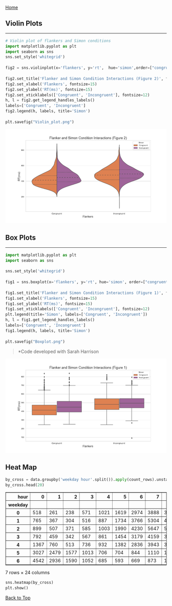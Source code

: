 <a href="https://IsaacZacher.github.io/Portfolio/">Home</a>

## Violin Plots 
---

```python
# Violin plot of flankers and Simon conditions
import matplotlib.pyplot as plt
import seaborn as sns
sns.set_style('whitegrid')

fig2 = sns.violinplot(x='flankers', y='rt',  hue='simon',order=["congruent", "incongruent"], data=data,split=True, scale="count", inner="quartile")

fig2.set_title('Flanker and Simon Condition Interactions (Figure 2)', fontsize=18)
fig2.set_xlabel('Flankers', fontsize=15)
fig2.set_ylabel('RT(ms)', fontsize=15)
fig2.set_xticklabels(['Congruent', 'Incongruent'], fontsize=12)
h, l = fig2.get_legend_handles_labels()
labels=['Congruent', 'Incongruent']
fig2.legend(h, labels, title='Simon')

plt.savefig("Violin_plot.png")

```

![violin plot (figure 2)](Violin_plot.png)
## Box Plots 
---



```python
import matplotlib.pyplot as plt
import seaborn as sns

sns.set_style('whitegrid')

fig1 = sns.boxplot(x='flankers', y='rt', hue='simon', order=["congruent", "incongruent"], data=data)

fig1.set_title('Flanker and Simon Condition Interactions (Figure 1)', fontsize=18)
fig1.set_xlabel('Flankers', fontsize=15)
fig1.set_ylabel('RT(ms)', fontsize=15)
fig1.set_xticklabels(['Congruent', 'Incongruent'], fontsize=12)
plt.legend(title='Simon', labels=['Congruent', 'Incongruent'])
h, l = fig1.get_legend_handles_labels()
labels=['Congruent', 'Incongruent']
fig1.legend(h, labels, title='Simon')

plt.savefig("Boxplot.png")
```
> *Code developed with Sarah Harrison 

![boxplots (Figure 1)](Boxplot.png)


## Heat Map 
```python
by_cross = data.groupby('weekday hour'.split()).apply(count_rows).unstack()
by_cross.head(20)

```




<table border="1" class="dataframe">
  <thead>
    <tr style="text-align: right;">
      <th>hour</th>
      <th>0</th>
      <th>1</th>
      <th>2</th>
      <th>3</th>
      <th>4</th>
      <th>5</th>
      <th>6</th>
      <th>7</th>
      <th>8</th>
      <th>9</th>
      <th>...</th>
      <th>14</th>
      <th>15</th>
      <th>16</th>
      <th>17</th>
      <th>18</th>
      <th>19</th>
      <th>20</th>
      <th>21</th>
      <th>22</th>
      <th>23</th>
    </tr>
    <tr>
      <th>weekday</th>
      <th></th>
      <th></th>
      <th></th>
      <th></th>
      <th></th>
      <th></th>
      <th></th>
      <th></th>
      <th></th>
      <th></th>
      <th></th>
      <th></th>
      <th></th>
      <th></th>
      <th></th>
      <th></th>
      <th></th>
      <th></th>
      <th></th>
      <th></th>
      <th></th>
    </tr>
  </thead>
  <tbody>
    <tr>
      <th>0</th>
      <td>518</td>
      <td>261</td>
      <td>238</td>
      <td>571</td>
      <td>1021</td>
      <td>1619</td>
      <td>2974</td>
      <td>3888</td>
      <td>3138</td>
      <td>2211</td>
      <td>...</td>
      <td>3117</td>
      <td>3818</td>
      <td>4962</td>
      <td>5574</td>
      <td>4725</td>
      <td>4386</td>
      <td>3573</td>
      <td>3079</td>
      <td>1976</td>
      <td>1091</td>
    </tr>
    <tr>
      <th>1</th>
      <td>765</td>
      <td>367</td>
      <td>304</td>
      <td>516</td>
      <td>887</td>
      <td>1734</td>
      <td>3766</td>
      <td>5304</td>
      <td>4594</td>
      <td>2962</td>
      <td>...</td>
      <td>4489</td>
      <td>6042</td>
      <td>7521</td>
      <td>8297</td>
      <td>7089</td>
      <td>6459</td>
      <td>6310</td>
      <td>5993</td>
      <td>3614</td>
      <td>1948</td>
    </tr>
    <tr>
      <th>2</th>
      <td>899</td>
      <td>507</td>
      <td>371</td>
      <td>585</td>
      <td>1003</td>
      <td>1990</td>
      <td>4230</td>
      <td>5647</td>
      <td>5242</td>
      <td>3846</td>
      <td>...</td>
      <td>5438</td>
      <td>7071</td>
      <td>8213</td>
      <td>9151</td>
      <td>8334</td>
      <td>7794</td>
      <td>7783</td>
      <td>6921</td>
      <td>4845</td>
      <td>2571</td>
    </tr>
    <tr>
      <th>3</th>
      <td>792</td>
      <td>459</td>
      <td>342</td>
      <td>567</td>
      <td>861</td>
      <td>1454</td>
      <td>3179</td>
      <td>4159</td>
      <td>3616</td>
      <td>2654</td>
      <td>...</td>
      <td>4083</td>
      <td>5182</td>
      <td>6149</td>
      <td>6951</td>
      <td>6637</td>
      <td>5929</td>
      <td>6345</td>
      <td>6585</td>
      <td>5370</td>
      <td>2909</td>
    </tr>
    <tr>
      <th>4</th>
      <td>1367</td>
      <td>760</td>
      <td>513</td>
      <td>736</td>
      <td>932</td>
      <td>1382</td>
      <td>2836</td>
      <td>3943</td>
      <td>3648</td>
      <td>2732</td>
      <td>...</td>
      <td>4087</td>
      <td>5354</td>
      <td>6259</td>
      <td>6790</td>
      <td>7258</td>
      <td>6247</td>
      <td>5165</td>
      <td>6265</td>
      <td>6708</td>
      <td>5393</td>
    </tr>
    <tr>
      <th>5</th>
      <td>3027</td>
      <td>2479</td>
      <td>1577</td>
      <td>1013</td>
      <td>706</td>
      <td>704</td>
      <td>844</td>
      <td>1110</td>
      <td>1372</td>
      <td>1764</td>
      <td>...</td>
      <td>3042</td>
      <td>4457</td>
      <td>5410</td>
      <td>5558</td>
      <td>6165</td>
      <td>5529</td>
      <td>4792</td>
      <td>5811</td>
      <td>6493</td>
      <td>5719</td>
    </tr>
    <tr>
      <th>6</th>
      <td>4542</td>
      <td>2936</td>
      <td>1590</td>
      <td>1052</td>
      <td>685</td>
      <td>593</td>
      <td>669</td>
      <td>873</td>
      <td>1233</td>
      <td>1770</td>
      <td>...</td>
      <td>2934</td>
      <td>3400</td>
      <td>3489</td>
      <td>3154</td>
      <td>2795</td>
      <td>2579</td>
      <td>2276</td>
      <td>2310</td>
      <td>1639</td>
      <td>1018</td>
    </tr>
  </tbody>
</table>
<p>7 rows × 24 columns</p>
</div>




```python
sns.heatmap(by_cross)
plt.show()
```
<a href="https://isaaczacher.github.io/Portfolio/Figure_Examples.html">Back to Top </a>
